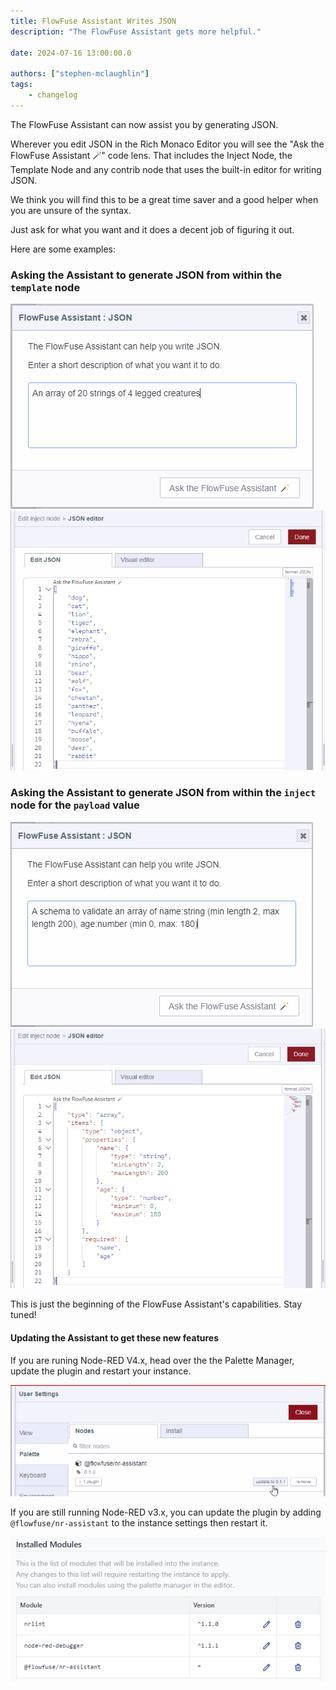 ```yaml
---
title: FlowFuse Assistant Writes JSON 
description: "The FlowFuse Assistant gets more helpful."

date: 2024-07-16 13:00:00.0

authors: ["stephen-mclaughlin"]
tags:
    - changelog
---
```


The FlowFuse Assistant can now assist you by generating JSON.

Wherever you edit JSON in the Rich Monaco Editor you will see the "Ask the FlowFuse Assistant 🪄" code lens.
That includes the Inject Node, the Template Node and any contrib node that uses the built-in editor for writing JSON.

We think you will find this to be a great time saver and a good helper when you are unsure of the syntax.

Just ask for what you want and it does a decent job of figuring it out.

Here are some examples:


### Asking the Assistant to generate JSON from within the `template` node

![Prompting from within the Template Node](./images/ask-assistant-json-1a.png)
![Resulting JSON](./images/ask-assistant-json-1b.png)

### Asking the Assistant to generate JSON from within the `inject` node for the `payload` value 

![Prompting from within the Inject Nodes Typed Input](./images/ask-assistant-json-2a.png)
![Resulting JSON](./images/ask-assistant-json-2b.png)

This is just the beginning of the FlowFuse Assistant's capabilities. Stay tuned!


#### Updating the Assistant to get these new features
If you are runing Node-RED V4.x, head over the the Palette Manager, update the plugin and restart your instance.

![Updating assistant on Node-RED 4](./images/assistant-update-nr4.png)


If you are still running Node-RED v3.x, you can update the plugin by adding `@flowfuse/nr-assistant` to the instance settings then restart it.

![Updating assistant on Node-RED 3](./images/assistant-update-nr3.png)




